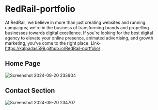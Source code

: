 # RedRail-portfolio
At RedRail, we believe in more than just creating websites and running campaigns; we're in the business of transforming brands and propelling businesses towards digital excellence. If you're looking for the best digital agency to elevate your online presence, animated advertising, and growth marketing, you've come to the right place.
Link- https://kalpadas599.github.io/RedRail-portfolio/ 
## Home Page
![Screenshot 2024-09-20 233904](https://github.com/user-attachments/assets/5a3ac429-3158-4bdd-a79e-8ffa0c9a70b6)

## Contact Section
![Screenshot 2024-09-20 234707](https://github.com/user-attachments/assets/cbb109dd-36ec-4fe6-a42a-b0c6216e0286)
